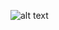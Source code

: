 ![alt text](https://drive.google.com/file/d/1qYRl0Zvaqneq8SEYm4Lucd_2KlbzPz8K/view?usp=sharing?raw=true)

